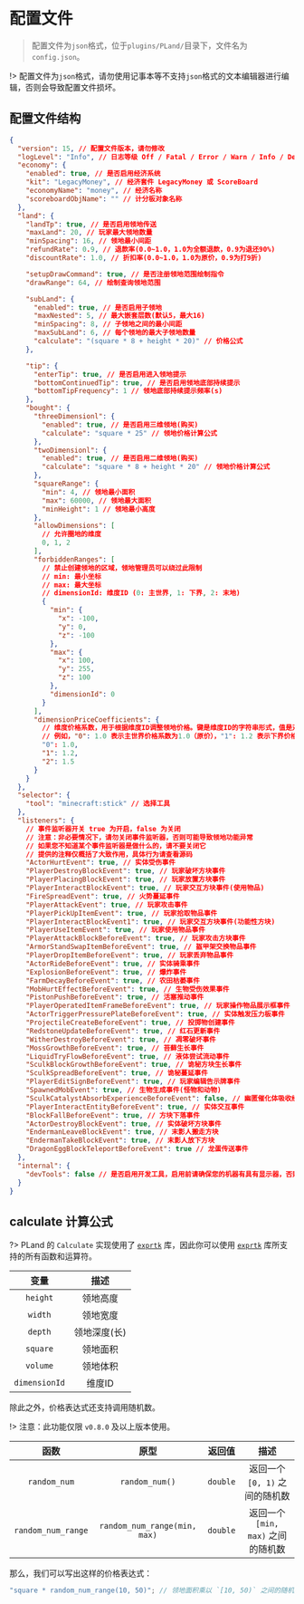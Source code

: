 # 配置文件

> 配置文件为`json`格式，位于`plugins/PLand/`目录下，文件名为`config.json`。

!> 配置文件为`json`格式，请勿使用记事本等不支持`json`格式的文本编辑器进行编辑，否则会导致配置文件损坏。

## 配置文件结构

```json
{
  "version": 15, // 配置文件版本，请勿修改
  "logLevel": "Info", // 日志等级 Off / Fatal / Error / Warn / Info / Debug / Trace
  "economy": {
    "enabled": true, // 是否启用经济系统
    "kit": "LegacyMoney", // 经济套件 LegacyMoney 或 ScoreBoard
    "economyName": "money", // 经济名称
    "scoreboardObjName": "" // 计分板对象名称
  },
  "land": {
    "landTp": true, // 是否启用领地传送
    "maxLand": 20, // 玩家最大领地数量
    "minSpacing": 16, // 领地最小间距
    "refundRate": 0.9, // 退款率(0.0~1.0，1.0为全额退款，0.9为退还90%)
    "discountRate": 1.0, // 折扣率(0.0~1.0，1.0为原价，0.9为打9折)

    "setupDrawCommand": true, // 是否注册领地范围绘制指令
    "drawRange": 64, // 绘制查询领地范围

    "subLand": {
      "enabled": true, // 是否启用子领地
      "maxNested": 5, // 最大嵌套层数(默认5，最大16)
      "minSpacing": 8, // 子领地之间的最小间距
      "maxSubLand": 6, // 每个领地的最大子领地数量
      "calculate": "(square * 8 + height * 20)" // 价格公式
    },

    "tip": {
      "enterTip": true, // 是否启用进入领地提示
      "bottomContinuedTip": true, // 是否启用领地底部持续提示
      "bottomTipFrequency": 1 // 领地底部持续提示频率(s)
    },
    "bought": {
      "threeDimensionl": {
        "enabled": true, // 是否启用三维领地(购买)
        "calculate": "square * 25" // 领地价格计算公式
      },
      "twoDimensionl": {
        "enabled": true, // 是否启用二维领地(购买)
        "calculate": "square * 8 + height * 20" // 领地价格计算公式
      },
      "squareRange": {
        "min": 4, // 领地最小面积
        "max": 60000, // 领地最大面积
        "minHeight": 1 // 领地最小高度
      },
      "allowDimensions": [
        // 允许圈地的维度
        0, 1, 2
      ],
      "forbiddenRanges": [
        // 禁止创建领地的区域，领地管理员可以绕过此限制
        // min: 最小坐标
        // max: 最大坐标
        // dimensionId: 维度ID (0: 主世界, 1: 下界, 2: 末地)
        {
          "min": {
            "x": -100,
            "y": 0,
            "z": -100
          },
          "max": {
            "x": 100,
            "y": 255,
            "z": 100
          },
          "dimensionId": 0
        }
      ],
      "dimensionPriceCoefficients": {
        // 维度价格系数，用于根据维度ID调整领地价格。键是维度ID的字符串形式，值是对应的价格系数。
        // 例如，"0": 1.0 表示主世界价格系数为1.0（原价），"1": 1.2 表示下界价格为1.2倍。
        "0": 1.0,
        "1": 1.2,
        "2": 1.5
      }
    }
  },
  "selector": {
    "tool": "minecraft:stick" // 选择工具
  },
  "listeners": {
    // 事件监听器开关 true 为开启，false 为关闭
    // 注意：非必要情况下，请勿关闭事件监听器，否则可能导致领地功能异常
    // 如果您不知道某个事件监听器是做什么的，请不要关闭它
    // 提供的注释仅概括了大致作用，具体行为请查看源码
    "ActorHurtEvent": true, // 实体受伤事件
    "PlayerDestroyBlockEvent": true, // 玩家破坏方块事件
    "PlayerPlacingBlockEvent": true, // 玩家放置方块事件
    "PlayerInteractBlockEvent": true, // 玩家交互方块事件(使用物品)
    "FireSpreadEvent": true, // 火势蔓延事件
    "PlayerAttackEvent": true, // 玩家攻击事件
    "PlayerPickUpItemEvent": true, // 玩家拾取物品事件
    "PlayerInteractBlockEvent1": true, // 玩家交互方块事件(功能性方块)
    "PlayerUseItemEvent": true, // 玩家使用物品事件
    "PlayerAttackBlockBeforeEvent": true, // 玩家攻击方块事件
    "ArmorStandSwapItemBeforeEvent": true, // 盔甲架交换物品事件
    "PlayerDropItemBeforeEvent": true, // 玩家丢弃物品事件
    "ActorRideBeforeEvent": true, // 实体骑乘事件
    "ExplosionBeforeEvent": true, // 爆炸事件
    "FarmDecayBeforeEvent": true, // 农田枯萎事件
    "MobHurtEffectBeforeEvent": true, // 生物受伤效果事件
    "PistonPushBeforeEvent": true, // 活塞推动事件
    "PlayerOperatedItemFrameBeforeEvent": true, // 玩家操作物品展示框事件
    "ActorTriggerPressurePlateBeforeEvent": true, // 实体触发压力板事件
    "ProjectileCreateBeforeEvent": true, // 投掷物创建事件
    "RedstoneUpdateBeforeEvent": true, // 红石更新事件
    "WitherDestroyBeforeEvent": true, // 凋零破坏事件
    "MossGrowthBeforeEvent": true, // 苔藓生长事件
    "LiquidTryFlowBeforeEvent": true, // 液体尝试流动事件
    "SculkBlockGrowthBeforeEvent": true, // 诡秘方块生长事件
    "SculkSpreadBeforeEvent": true, // 诡秘蔓延事件
    "PlayerEditSignBeforeEvent": true, // 玩家编辑告示牌事件
    "SpawnedMobEvent": true, // 生物生成事件(怪物和动物)
    "SculkCatalystAbsorbExperienceBeforeEvent": false, // 幽匿催化体吸收经验事件
    "PlayerInteractEntityBeforeEvent": true, // 实体交互事件
    "BlockFallBeforeEvent": true, // 方块下落事件
    "ActorDestroyBlockEvent": true, // 实体破坏方块事件
    "EndermanLeaveBlockEvent": true, // 末影人搬走方块
    "EndermanTakeBlockEvent": true, // 末影人放下方块
    "DragonEggBlockTeleportBeforeEvent": true // 龙蛋传送事件
  },
  "internal": {
    "devTools": false // 是否启用开发工具，启用前请确保您的机器有具有显示器，否则初始化时会引发错误、甚至崩溃。
  }
}
```

## calculate 计算公式

?> PLand 的 `Calculate` 实现使用了 [`exprtk`](https://github.com/ArashPartow/exprtk) 库，因此你可以使用 [`exprtk`](https://github.com/ArashPartow/exprtk) 库所支持的所有函数和运算符。

|   变量   |     描述     |
| :------: | :----------: |
| `height` |   领地高度   |
| `width`  |   领地宽度   |
| `depth`  | 领地深度(长) |
| `square` |   领地面积   |
| `volume` |   领地体积   |
| `dimensionId` | 维度ID |

除此之外，价格表达式还支持调用随机数。

!> 注意：此功能仅限 `v0.8.0` 及以上版本使用。

|        函数        |             原型             |  返回值  |                描述                |
| :----------------: | :--------------------------: | :------: | :--------------------------------: |
|    `random_num`    |        `random_num()`        | `double` |   返回一个 `[0, 1)` 之间的随机数   |
| `random_num_range` | `random_num_range(min, max)` | `double` | 返回一个 `[min, max)` 之间的随机数 |

那么，我们可以写出这样的价格表达式：

```js
"square * random_num_range(10, 50)"; // 领地面积乘以 `[10, 50)` 之间的随机数
```
